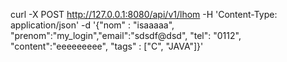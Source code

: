 curl -X POST http://127.0.0.1:8080/api/v1/lhom -H 'Content-Type: application/json' -d '{"nom" : "isaaaaa", "prenom":"my_login","email":"sdsdf@dsd", "tel": "0112", "content":"eeeeeeeee", "tags" : ["C", "JAVA"]}'


